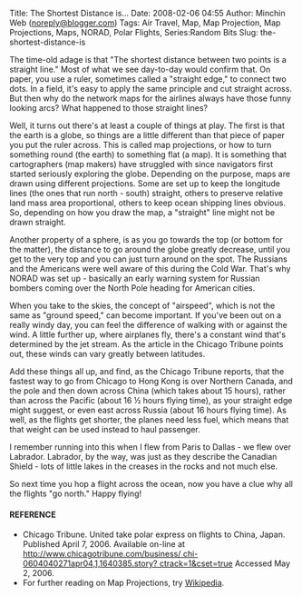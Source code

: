 Title: The Shortest Distance is...
Date: 2008-02-06 04:55
Author: Minchin Web (noreply@blogger.com)
Tags: Air Travel, Map, Map Projection, Map Projections, Maps, NORAD, Polar Flights, Series:Random Bits
Slug: the-shortest-distance-is

The time-old adage is that "The shortest distance between two points is
a straight line." Most of what we see day-to-day would confirm that. On
paper, you use a ruler, sometimes called a "straight edge," to connect
two dots. In a field, it's easy to apply the same principle and cut
straight across. But then why do the network maps for the airlines
always have those funny looking arcs? What happened to those straight
lines?

Well, it turns out there's at least a couple of things at play. The
first is that the earth is a globe, so things are a little different
than that piece of paper you put the ruler across. This is called map
projections, or how to turn something round (the earth) to something
flat (a map). It is something that cartographers (map makers) have
struggled with since navigators first started seriously exploring the
globe. Depending on the purpose, maps are drawn using different
projections. Some are set up to keep the longitude lines (the ones that
run north - south) straight, others to preserve relative land mass area
proportional, others to keep ocean shipping lines obvious. So, depending
on how you draw the map, a "straight" line might not be drawn straight.

Another property of a sphere, is as you go towards the top (or bottom
for the matter), the distance to go around the globe greatly decrease,
until you get to the very top and you can just turn around on the spot.
The Russians and the Americans were well aware of this during the Cold
War. That's why NORAD was set up - basically an early warning system for
Russian bombers coming over the North Pole heading for American cities.

When you take to the skies, the concept of "airspeed", which is not the
same as "ground speed," can become important. If you've been out on a
really windy day, you can feel the difference of walking with or against
the wind. A little further up, where airplanes fly, there's a constant
wind that's determined by the jet stream. As the article in the Chicago
Tribune points out, these winds can vary greatly between latitudes.

Add these things all up, and find, as the Chicago Tribune reports, that
the fastest way to go from Chicago to Hong Kong is over Northern Canada,
and the pole and then down across China (which takes about 15 hours),
rather than across the Pacific (about 16 ½ hours flying time), as your
straight edge might suggest, or even east across Russia (about 16 hours
flying time). As well, as the flights get shorter, the planes need less
fuel, which means that that weight can be used instead to haul
passenger.

I remember running into this when I flew from Paris to Dallas - we flew
over Labrador. Labrador, by the way, was just as they describe the
Canadian Shield - lots of little lakes in the creases in the rocks and
not much else.

So next time you hop a flight across the ocean, now you have a clue why
all the flights "go north." Happy flying!

#### REFERENCE

-   Chicago Tribune. United take polar express on flights to China,
    Japan. Published April 7, 2006. Available on-line at
    [http://www.chicagotribune.com/business/
    chi-0604040271apr04,1,1640385.story?
    ctrack=1&cset=true](http://www.chicagotribune.com/business/chi-0604040271apr04,1,1640385.story?ctrack=1&cset=true%20)
    Accessed May 2, 2006.
-   For further reading on Map Projections, try
    [Wikipedia](http://en.wikipedia.org/wiki/Map_projections).

</p>

